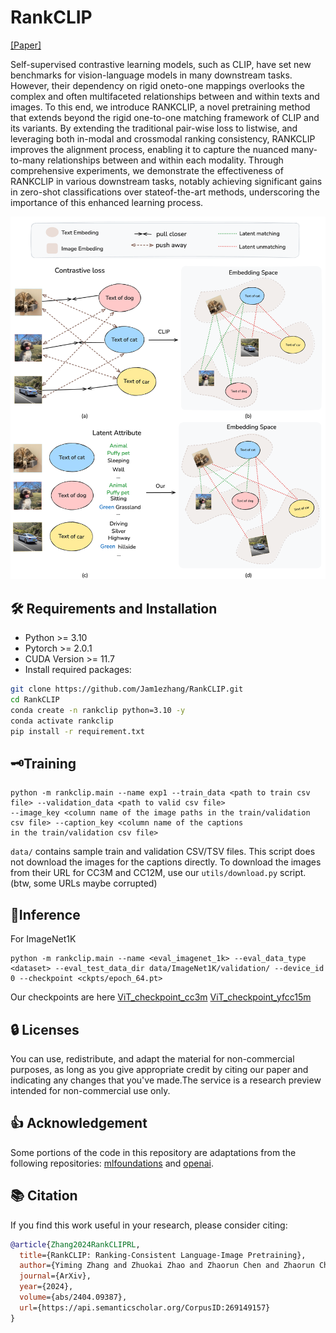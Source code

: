 # RankCLIP

[[Paper]](https://arxiv.org/abs/2404.09387)



Self-supervised contrastive learning models, such as CLIP, have set new benchmarks for vision-language models in many downstream tasks. However, their dependency on rigid oneto-one mappings overlooks the complex and often multifaceted relationships between and within texts and images. To this end, we introduce RANKCLIP, a novel pretraining method that extends beyond the rigid one-to-one matching framework of CLIP and its variants. By extending the traditional pair-wise loss to listwise, and leveraging both in-modal and crossmodal ranking consistency, RANKCLIP improves the alignment process, enabling it to capture the nuanced many-to-many relationships between and within each modality. Through comprehensive experiments, we demonstrate the effectiveness of RANKCLIP in various downstream tasks, notably achieving significant gains in zero-shot classifications over stateof-the-art methods, underscoring the importance of this enhanced learning process.

![RankCLIP](images/intro_teaser.png)




## 🛠️ Requirements and Installation

- Python >= 3.10
- Pytorch >= 2.0.1
- CUDA Version >= 11.7
- Install required packages:
```bash 
git clone https://github.com/Jam1ezhang/RankCLIP.git
cd RankCLIP
conda create -n rankclip python=3.10 -y
conda activate rankclip
pip install -r requirement.txt
```

## 🗝️Training

```
python -m rankclip.main --name exp1 --train_data <path to train csv file> --validation_data <path to valid csv file>
--image_key <column name of the image paths in the train/validation csv file> --caption_key <column name of the captions
in the train/validation csv file>  
```

 `data/` contains sample train and validation CSV/TSV files. This script does not download the images for the captions directly. To download the images from their URL for CC3M and CC12M, use our `utils/download.py` script. (btw, some URLs maybe corrupted)

## 🤖Inference 

For ImageNet1K
```
python -m rankclip.main --name <eval_imagenet_1k> --eval_data_type <dataset> --eval_test_data_dir data/ImageNet1K/validation/ --device_id 0 --checkpoint <ckpts/epoch_64.pt> 
```
Our checkpoints are here [ViT_checkpoint_cc3m](https://drive.google.com/file/d/1Ap1HL6QmlNIBHu2vN4flHMsL9H2L04rh/view?usp=drive_link)  [ViT_checkpoint_yfcc15m](https://drive.google.com/file/d/1TfzQl9u33wZMMpbIUbQ857mnPFE5A4n9/view?usp=drive_link)
## 🔒 Licenses

You can use, redistribute, and adapt the material for non-commercial purposes, as long as you give appropriate credit by citing our paper and indicating any changes that you've made.The service is a research preview intended for non-commercial use only.

## 👍 Acknowledgement

Some portions of the code in this repository are adaptations from the following repositories: [mlfoundations](https://github.com/mlfoundations/open_clip) and [openai](https://github.com/openai/CLIP).

## 📚 Citation

If you find this work useful in your research, please consider citing:

```bibtex
@article{Zhang2024RankCLIPRL,
  title={RankCLIP: Ranking-Consistent Language-Image Pretraining},
  author={Yiming Zhang and Zhuokai Zhao and Zhaorun Chen and Zhaorun Chen and Zhili Feng and Zenghui Ding and Yining Sun},
  journal={ArXiv},
  year={2024},
  volume={abs/2404.09387},
  url={https://api.semanticscholar.org/CorpusID:269149157}
}
```

